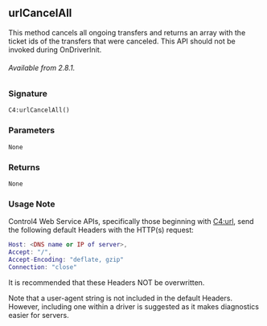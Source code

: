 ## urlCancelAll

This method cancels all ongoing transfers and returns an array with the ticket ids of the transfers that were canceled. This API should not be invoked during OnDriverInit.

###### Available from 2.8.1.

### Signature

`C4:urlCancelAll()`	


### Parameters

`None`


### Returns

`None`



### Usage Note

Control4 Web Service APIs, specifically those beginning with [C4:url][1], send the following default Headers with the HTTP(s) request:

```lua
Host: <DNS name or IP of server>,
Accept: "/",
Accept-Encoding: "deflate, gzip"
Connection: "close"
```

It is recommended that these Headers NOT be overwritten. 

Note that a user-agent string is not included in the default Headers. However, including one within a driver is suggested as it makes diagnostics easier for servers.




[1]:	https://control4.github.io/docs-driverworks-api/#url-interface
